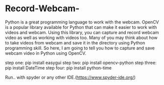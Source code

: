 # Record-Webcam-
Python is a great programming language to work with the webcam. OpenCV is a popular library available for Python that can make it easier to work with videos and webcam. Using this library, you can capture and record webcam video as well as working with videos too.  Many of you may think about how to take videos from webcam and save it in the directory using Python programming skill. So here, I am going to tell you how to capture and save webcam video in Python using OpenCV.

step one:
pip install easygui
step two:
pip install opencv-python
step three:
pip install DateTime
step four:
pip install python-time

Run..
with spyder or any other IDE.(https://www.spyder-ide.org/)
